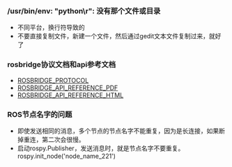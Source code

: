 ### /usr/bin/env: "python\r": 没有那个文件或目录
* 不同平台，换行符导致的
* 不要直接复制文件，新建一个文件，然后通过gedit文本文件复制过来，就好了

### rosbridge协议文档和api参考文档
* [ROSBRIDGE_PROTOCOL](https://github.com/RobotWebTools/rosbridge_suite/blob/develop/ROSBRIDGE_PROTOCOL.md)
* [ROSBRIDGE_API_REFERENCE_PDF](https://roslibpy.readthedocs.io/_/downloads/en/latest/pdf/)
* [ROSBRIDGE_API_REFERENCE_HTML](https://roslibpy.readthedocs.io/en/latest/reference/index.html)

### ROS节点名字的问题
* 即使发送相同的消息，多个节点的节点名字不能重复，因为是长连接，如果断掉重连，第二次会很慢。
* 启动rospy.Publisher，发送消息时，就是节点名字不要重复。rospy.init_node('node_name_221')
